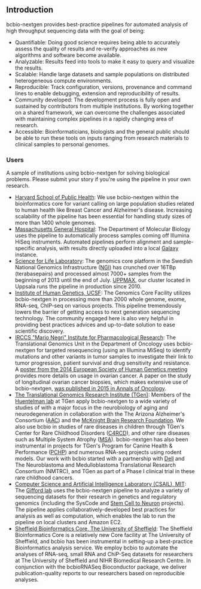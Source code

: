 ## Introduction

bcbio-nextgen provides best-practice pipelines for automated analysis of high throughput sequencing data with the goal of being:

* Quantifiable: Doing good science requires being able to accurately assess the quality of results and re-verify approaches as new algorithms and software become available.
* Analyzable: Results feed into tools to make it easy to query and visualize the results.
* Scalable: Handle large datasets and sample populations on distributed heterogeneous compute environments.
* Reproducible: Track configuration, versions, provenance and command lines to enable debugging, extension and reproducibility of results.
* Community developed: The development process is fully open and sustained by contributors from multiple institutions. By working together on a shared framework, we can overcome the challenges associated with maintaining complex pipelines in a rapidly changing area of research.
* Accessible: Bioinformaticians, biologists and the general public should be able to run these tools on inputs ranging from research materials to clinical samples to personal genomes.

### Users

A sample of institutions using bcbio-nextgen for solving biological problems. Please submit your story if you're using the pipeline in your own research.

* [Harvard School of Public Health](https://bioinformatics.sph.harvard.edu/): We use bcbio-nextgen within the bioinformatics core for variant calling on large population studies related to human health like Breast Cancer and Alzheimer's disease. Increasing scalability of the pipeline has been essential for handling study sizes of more than 1400 whole genomes.
* [Massachusetts General Hospital](https://molbio.mgh.harvard.edu/): The Department of Molecular Biology uses the pipeline to automatically process samples coming off Illumina HiSeq instruments. Automated pipelines perform alignment and sample-specific analysis, with results directly uploaded into a local [Galaxy](https://galaxyproject.org/) instance.
* [Science for Life Laboratory](https://www.scilifelab.se/): The genomics core platform in the Swedish National Genomics Infrastructure ([NGI](https://www.scilifelab.se/platforms/ngi/)) has crunched over 16TBp (terabasepairs) and processed almost 7000+ samples from the beginning of 2013 until the end of July. [UPPMAX](https://www.uppmax.uu.se/projects-and-collaborations/compute-and-storage/), our cluster located in Uppsala runs the pipeline in production since 2010.
* [Institute of Human Genetics, UCSF](https://humangenetics.ucsf.edu/): The Genomics Core Facility utilizes bcbio-nextgen in processing more than 2000 whole genome, exome, RNA-seq, ChIP-seq on various projects. This pipeline tremendously lowers the barrier of getting access to next generation sequencing technology. The community engaged here is also very helpful in providing best practices advices and up-to-date solution to ease scientific discovery.
* [IRCCS "Mario Negri" Institute for Pharmacological Research](https://www.marionegri.it/): The Translational Genomics Unit in the Department of Oncology uses bcbio-nextgen for targeted resequencing (using an Illumina MiSeq) to identify mutations and other variants in tumor samples to investigate their link to tumor progression, patient survival and drug sensitivity and resistance. A [poster from the 2014 European Society of Human Genetics meeting](https://github.com/chapmanb/bcbb/blob/master/posters/beltrame_ESHG_poster_05_2014.reduced.pdf) provides more details on usage in ovarian cancer. A paper on the study of longitudinal ovarian cancer biopsies, which makes extensive use of bcbio-nextgen, [was published in 2015 in Annals of Oncology](https://doi.org/10.1093/annonc/mdv164).
* [The Translational Genomics Research Institute (TGen)](https://www.tgen.org/): Members of the [Huentelman lab](https://www.tgen.org/faculty-profiles/matt-huentelman/) at TGen apply bcbio-nextgen to a wide variety of studies of with a major focus in the neurobiology of aging and neurodegeneration in collaboration with the The Arizona Alzheimer's Consortium ([AAC](http://www.azalz.org)) and the [McKnight Brain Research Foundation](https://mcknightbrain.org/). We also use bcbio in studies of rare diseases in children through TGen's Center for Rare Childhood Disorders ([C4RCD](https://www.tgen.org/patients/center-for-rare-childhood-disorders/)), and other rare diseases such as Multiple System Atrophy ([MSA](https://www.tgen.org/research-forms/neurological-disorders/multiple-system-atrophy/)). bcbio-nextgen has also been instrumental in projects for TGen's Program for Canine Health & Performance ([PCHP](https://www.tgen.org/patients/canine/)) and numerous RNA-seq projects using rodent models. Our work with bcbio started with a partnership with [Dell](https://www.dell.com) and The Neuroblastoma and Medulloblastoma Translational Research Consortium (NMTRC), and TGen as part of a Phase I clinical trial in these rare childhood cancers.
* [Computer Science and Artificial Intelligence Laboratory (CSAIL), MIT](https://www.csail.mit.edu/): The [Gifford lab](https://cgs.csail.mit.edu/) uses the bcbio-nextgen pipeline to analyze a variety of sequencing datasets for their research in genetics and regulatory genomics (including the SysCode and [Stem Cell to Neuron](http://stemcell.mit.edu/) projects). The pipeline applies collaboratively-developed best practices for analysis as well as computation, which enables the lab to run the pipeline on local clusters and Amazon EC2.
* [Sheffield Bioinformatics Core, The University of Sheffield](https://sbc.shef.ac.uk/): The Sheffield Bioinformatics Core is a relatively new Core facility at The University of Sheffield, and bcbio has been instrumental in setting-up a best-practice Bioinformatics analysis service. We employ bcbio to automate the analyses of RNA-seq, small RNA and ChiP-Seq datasets for researchers at The University of Sheffield and NIHR Biomedical Research Centre. In conjunction with the bcbioRNASeq Bioconductor package, we deliver publication-quality reports to our researchers based on reproducible analyses.
